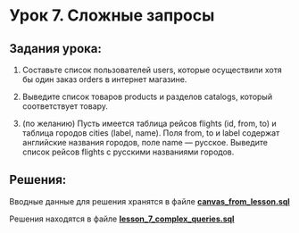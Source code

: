 # Урок 7. Сложные запросы

## Задания урока:

1. Составьте список пользователей users, которые осуществили хотя бы один заказ orders в интернет магазине.

2. Выведите список товаров products и разделов catalogs, который соответствует товару.

3. (по желанию) Пусть имеется таблица рейсов flights (id, from, to) и таблица городов cities (label, name). Поля from, to и label содержат английские названия городов, поле name — русское. Выведите список рейсов flights с русскими названиями городов.

## Решения:

Вводные данные для решения хранятся в файле [**canvas_from_lesson.sql**](http://)

Решения находятся в файле [**lesson_7_complex_queries.sql**](http://)